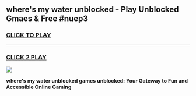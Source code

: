 
## where's my water unblocked - Play Unblocked Gmaes & Free #nuep3
<h3>
<a href="https://news.freeplayer.one?title=where's_my_water_unblocked&ref=24F">CLICK TO PLAY</a></h3>
<hr>

<h3>
<a href="https://news.freeplayer.one?title=where's_my_water_unblocked&ref=24F">CLICK 2 PLAY</a>
  
</h3>

<a href="https://news.freeplayer.one?title=where's_my_water_unblocked&ref=24F/"><img src="https://clearcache.store/games.png"></a>


**where's my water unblocked games unblocked: Your Gateway to Fun and Accessible Online Gaming**
